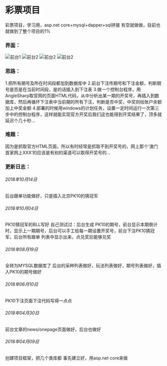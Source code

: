 # 彩票项目
彩票项目，学习用，asp.net core+mysql+dapper+sql拼接  有空就做做，目前也就做到了整个项目的1%  

### 界面：
 ![前台1](http://ohpxbzczu.bkt.clouddn.com/wlgj1.png)
 ![前台2](http://ohpxbzczu.bkt.clouddn.com/wlgj2.png)
 ![前台2](http://ohpxbzczu.bkt.clouddn.com/wlgj3.png)
 ![前台2](http://ohpxbzczu.bkt.clouddn.com/wlgj4.png)

### 思路： 
 1.把所有期号及所在时间段都加到数据库中 
 2.前台下注传期号和下注金额，判断期号是否是在当前时间段，是的话插入到下注表 
 3.做一个控制台程序，用AngleSharp取官网的页面HTML代码，从中分析出某一期的开奖号，再插入到数据库，然后再循环下注表中当前期的所有下注，判断是否中奖，中奖则给账户余额加上中奖金额 
 4.部署的时候用windows的计划任务，设置一定时间运行一次第三步中的控制台程序，这样就能实现官方开奖后我们这也能得到开奖结果了，顶多就延迟个几十秒...  
 
### 难题： 
 因为是抓取官方HTML页面，所以有时经常是抓取不到开奖号的，网上那个‘澳门首家网上XXX’的应该是有别的渠道可以取得开奖号的...  
 
### 更新日志： 

###### 2018年10月14日
 后台跟单功能做好，只是插入北京PK10的猜冠军

###### 2018年10月04日
 PK10猜冠军的BLL写好
 自己测试过：后台生成 PK10的期号，前台显示本期倒计时，显示上一期期号，后台可以手工给每一期设置开奖号，前台下注PK10猜冠军，后台所有跟单 列表中显示出来，点兑奖后能够兑奖

###### 2018年08月19日
 全转为MYSQL数据库了
 后台的采种列表做好，玩法列表做好，期号列表做好，插入PK10的期号做好

 ###### 2018年06月10日  
  PK10下注页面下注代码写得一点点  
  
 ###### 2018年04月30日  
  前台文章的news/onepage页面做好，后台也做好  
  
 ###### 2018年04月09日  
  创建项目框架，把几个类库都 事先建立好，用asp.net core来做

